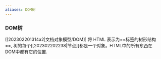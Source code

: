 ```yaml
---
aliases: DOM树
---
```


### DOM树
[[202302201314a2|文档对象模型/DOM]] 将 HTML 表示为==标签的树形结构==, 树的每个[[202302202238|节点]]都是一个对象。HTML中的所有东西在DOM中都有它的位置.